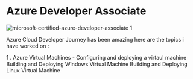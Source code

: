 # Azure Developer Associate


![microsoft-certified-azure-developer-associate 1](https://user-images.githubusercontent.com/73629052/197006663-b236c0ad-b747-4419-a3a5-085ddbadd38a.png)


Azure Cloud Developer Journey has been amazing here are the topics i have worked on : 

   1 . Azure Virtual Machines - Configuring and deploying a virtaul machine 
                                Building and Deploying Windows Virtual Machine
                                Building and Deploying Linux Virtual Machine
